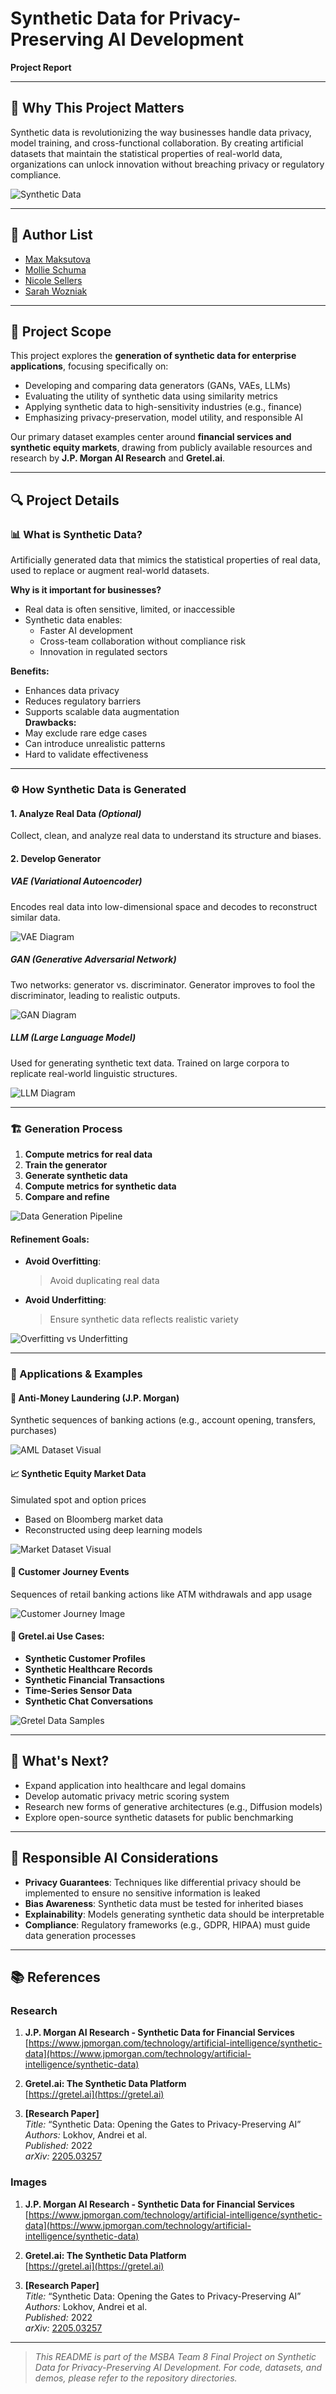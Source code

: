 # Synthetic Data for Privacy-Preserving AI Development
**Project Report** 

---

## 🧠 Why This Project Matters

Synthetic data is revolutionizing the way businesses handle data privacy, model training, and cross-functional collaboration. By creating artificial datasets that maintain the statistical properties of real-world data, organizations can unlock innovation without breaching privacy or regulatory compliance.

![Synthetic Data](https://www.k2view.com/hubfs/Synthetic%20data%20use%20cases.jpg)

---

## 👥 Author List

- [Max Maksutova](https://github.com/Max-Maksutova/Introduction/blob/main/README.md)  
- [Mollie Schuma](https://github.com/mfschuma/About-Me-)  
- [Nicole Sellers](https://github.com/nlsellers/Introduction)  
- [Sarah Wozniak](https://github.com/danarepo)  

---

## 🎯 Project Scope

This project explores the **generation of synthetic data for enterprise applications**, focusing specifically on:
- Developing and comparing data generators (GANs, VAEs, LLMs)
- Evaluating the utility of synthetic data using similarity metrics
- Applying synthetic data to high-sensitivity industries (e.g., finance)
- Emphasizing privacy-preservation, model utility, and responsible AI

Our primary dataset examples center around **financial services and synthetic equity markets**, drawing from publicly available resources and research by **J.P. Morgan AI Research** and **Gretel.ai**.

---

## 🔍 Project Details

### 📊 What is Synthetic Data?

Artificially generated data that mimics the statistical properties of real data, used to replace or augment real-world datasets.

**Why is it important for businesses?**
- Real data is often sensitive, limited, or inaccessible
- Synthetic data enables:
  - Faster AI development
  - Cross-team collaboration without compliance risk
  - Innovation in regulated sectors

**Benefits:**
- Enhances data privacy
- Reduces regulatory barriers
- Supports scalable data augmentation  
**Drawbacks:**
- May exclude rare edge cases
- Can introduce unrealistic patterns
- Hard to validate effectiveness

---

### ⚙️ How Synthetic Data is Generated

#### 1. Analyze Real Data *(Optional)*  
Collect, clean, and analyze real data to understand its structure and biases.

#### 2. Develop Generator

##### **VAE (Variational Autoencoder)**  
Encodes real data into low-dimensional space and decodes to reconstruct similar data.

![VAE Diagram](link-to-vae-image)

##### **GAN (Generative Adversarial Network)**  
Two networks: generator vs. discriminator. Generator improves to fool the discriminator, leading to realistic outputs.

![GAN Diagram](link-to-gan-image)

##### **LLM (Large Language Model)**  
Used for generating synthetic text data. Trained on large corpora to replicate real-world linguistic structures.

![LLM Diagram](link-to-llm-image)

---

### 🏗️ Generation Process

1. **Compute metrics for real data**  
2. **Train the generator**  
3. **Generate synthetic data**  
4. **Compute metrics for synthetic data**  
5. **Compare and refine**

![Data Generation Pipeline](link-to-pipeline-image)

#### Refinement Goals:
- **Avoid Overfitting**:  
  > Avoid duplicating real data  
- **Avoid Underfitting**:  
  > Ensure synthetic data reflects realistic variety

![Overfitting vs Underfitting](link-to-over-under-fitting-image)

---

### 💼 Applications & Examples

#### 🔐 Anti-Money Laundering (J.P. Morgan)  
Synthetic sequences of banking actions (e.g., account opening, transfers, purchases)

![AML Dataset Visual](link-to-aml-image)

#### 📈 Synthetic Equity Market Data  
Simulated spot and option prices  
- Based on Bloomberg market data  
- Reconstructed using deep learning models

![Market Dataset Visual](link-to-equity-image)

#### 🧾 Customer Journey Events  
Sequences of retail banking actions like ATM withdrawals and app usage

![Customer Journey Image](link-to-customer-journey-image)

#### 🤖 Gretel.ai Use Cases:
- **Synthetic Customer Profiles**
- **Synthetic Healthcare Records**
- **Synthetic Financial Transactions**
- **Time-Series Sensor Data**
- **Synthetic Chat Conversations**

![Gretel Data Samples](link-to-gretel-samples)

---

## 🔮 What's Next?

- Expand application into healthcare and legal domains
- Develop automatic privacy metric scoring system
- Research new forms of generative architectures (e.g., Diffusion models)
- Explore open-source synthetic datasets for public benchmarking

---

## 🤖 Responsible AI Considerations

- **Privacy Guarantees**: Techniques like differential privacy should be implemented to ensure no sensitive information is leaked
- **Bias Awareness**: Synthetic data must be tested for inherited biases
- **Explainability**: Models generating synthetic data should be interpretable
- **Compliance**: Regulatory frameworks (e.g., GDPR, HIPAA) must guide data generation processes

---

## 📚 References
### Research

1. **J.P. Morgan AI Research - Synthetic Data for Financial Services**  
   [https://www.jpmorgan.com/technology/artificial-intelligence/synthetic-data](https://www.jpmorgan.com/technology/artificial-intelligence/synthetic-data)

2. **Gretel.ai: The Synthetic Data Platform**  
   [https://gretel.ai](https://gretel.ai)

3. **[Research Paper]**  
   *Title:* “Synthetic Data: Opening the Gates to Privacy-Preserving AI”  
   *Authors:* Lokhov, Andrei et al.  
   *Published:* 2022  
   *arXiv:* [2205.03257](https://arxiv.org/abs/2205.03257)

### Images

1. **J.P. Morgan AI Research - Synthetic Data for Financial Services**  
   [https://www.jpmorgan.com/technology/artificial-intelligence/synthetic-data](https://www.jpmorgan.com/technology/artificial-intelligence/synthetic-data)

2. **Gretel.ai: The Synthetic Data Platform**  
   [https://gretel.ai](https://gretel.ai)

3. **[Research Paper]**  
   *Title:* “Synthetic Data: Opening the Gates to Privacy-Preserving AI”  
   *Authors:* Lokhov, Andrei et al.  
   *Published:* 2022  
   *arXiv:* [2205.03257](https://arxiv.org/abs/2205.03257)

---

> _This README is part of the MSBA Team 8 Final Project on Synthetic Data for Privacy-Preserving AI Development. For code, datasets, and demos, please refer to the repository directories._

